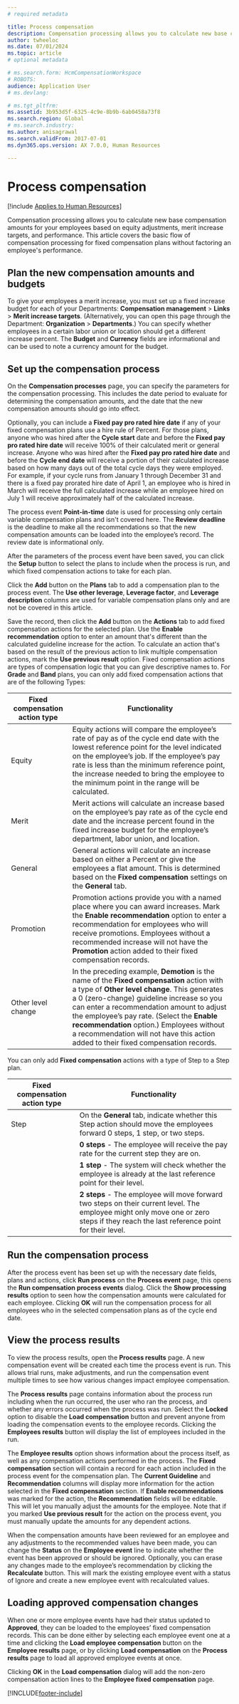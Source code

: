 ```yaml
---
# required metadata

title: Process compensation
description: Compensation processing allows you to calculate new base compensation amounts for your employees based on equity adjustments, merit increase targets, and performance.
author: twheeloc
ms.date: 07/01/2024
ms.topic: article
# optional metadata

# ms.search.form: HcmCompensationWorkspace
# ROBOTS: 
audience: Application User
# ms.devlang: 

# ms.tgt_pltfrm: 
ms.assetid: 3b953d5f-6325-4c9e-8b9b-6ab0458a73f8
ms.search.region: Global
# ms.search.industry: 
ms.author: anisagrawal
ms.search.validFrom: 2017-07-01
ms.dyn365.ops.version: AX 7.0.0, Human Resources

---
```


# Process compensation



[!include [Applies to Human Resources](../includes/applies-to-hr.md)]

Compensation processing allows you to calculate new base compensation amounts for your employees based on equity adjustments, merit increase targets, and performance. This article covers the basic flow of compensation processing for fixed compensation plans without factoring an employee's performance.

## Plan the new compensation amounts and budgets
To give your employees a merit increase, you must set up a fixed increase budget for each of your Departments:  **Compensation management** > **Links** > **Merit increase targets**. (Alternatively, you can open this page through the Department: **Organization** > **Departments**.) You can specify whether employees in a certain labor union or location should get a different increase percent. The **Budget** and **Currency** fields are informational and can be used to note a currency amount for the budget.

## Set up the compensation process
On the **Compensation processes** page, you can specify the parameters for the compensation processing. This includes the date period to evaluate for determining the compensation amounts, and the date that the new compensation amounts should go into effect.

Optionally, you can include a **Fixed pay pro rated hire date** if any of your fixed compensation plans use a hire rule of Percent. For those plans, anyone who was hired after the **Cycle start** date and before the **Fixed pay pro rated hire date** will receive 100% of their calculated merit or general increase. Anyone who was hired after the **Fixed pay pro rated hire date** and before the **Cycle end date** will receive a portion of their calculated increase based on how many days out of the total cycle days they were employed. For example, if your cycle runs from January 1 through December 31 and there is a fixed pay prorated hire date of April 1, an employee who is hired in March will receive the full calculated increase while an employee hired on July 1 will receive approximately half of the calculated increase.

The process event **Point-in-time** date is used for processing only certain variable compensation plans and isn't covered here. The **Review deadline** is the deadline to make all the recommendations so that the new compensation amounts can be loaded into the employee’s record. The review date is informational only.

After the parameters of the process event have been saved, you can click the **Setup** button to select the plans to include when the process is run, and which fixed compensation actions to take for each plan.

Click the **Add** button on the **Plans** tab to add a compensation plan to the process event. The **Use other leverage**, **Leverage factor**, and **Leverage description** columns are used for variable compensation plans only and are not be covered in this article.

Save the record, then click the **Add** button on the **Actions** tab to add fixed compensation actions for the selected plan. Use the **Enable recommendation** option to enter an amount that's different than the calculated guideline increase for the action. To calculate an action that's based on the result of the previous action to link multiple compensation actions, mark the **Use previous result** option. Fixed compensation actions are types of compensation logic that you can give descriptive names to. For **Grade** and **Band** plans, you can only add fixed compensation actions that are of the following Types:

| Fixed compensation action type | Functionality                  |
|-------------------------------|-------------------------------------------------------------------------|
| Equity                        | Equity actions will compare the employee’s rate of pay as of the cycle end date with the lowest reference point for the level indicated on the employee’s job. If the employee’s pay rate is less than the minimum reference point, the increase needed to bring the employee to the minimum point in the range will be calculated.                                                                                |
| Merit                         | Merit actions will calculate an increase based on the employee’s pay rate as of the cycle end date and the increase percent found in the fixed increase budget for the employee’s department, labor union, and location.                                                                                                                                                                                         |
| General                       | General actions will calculate an increase based on either a Percent or give the employees a flat amount. This is determined based on the **Fixed compensation** settings on the **General** tab.                                                                                                                                                                                                                        |
| Promotion                     | Promotion actions provide you with a named place where you can award increases. Mark the **Enable recommendation** option to enter a recommendation for employees who will receive promotions.  Employees without a recommended increase will not have the **Promotion** action added to their fixed compensation records.                                                                       |
| Other level change            | In the preceding example, **Demotion** is the name of the **Fixed compensation** action with a type of **Other level change**. This generates a 0 (zero-change) guideline increase so you can enter a recommendation amount to adjust the employee’s pay rate. (Select the **Enable recommendation** option.) Employees without a recommendation will not have this action added to their fixed compensation records. |

You can only add **Fixed compensation** actions with a type of Step to a Step plan.

| Fixed compensation action type | Functionality                |
|--------------------------------|------------------------------|
| Step                           | On the **General** tab, indicate whether this Step action should move the employees forward 0 steps, 1 step, or two steps.                                                                                  |
|                                | **0 steps** - The employee will receive the pay rate for the current step they are on.                                                                                                                      |
|                                | **1 step** - The system will check whether the employee is already at the last reference point for their level.                                                                                             |
|                                | **2 steps** - The employee will move forward two steps on their current level. The employee might only move one or zero steps if they reach the last reference point for their level. |

## Run the compensation process
After the process event has been set up with the necessary date fields, plans and actions, click **Run process** on the **Process event** page, this opens the **Run compensation process events** dialog. Click the **Show processing results** option to seen how the compensation amounts were calculated for each employee. Clicking **OK** will run the compensation process for all employees who in the selected compensation plans as of the cycle end date.

## View the process results
To view the process results, open the **Process results** page. A new compensation event will be created each time the process event is run. This allows trial runs, make adjustments, and run the compensation event multiple times to see how various changes impact employee compensation.

The **Process results** page contains information about the process run including when the run occurred, the user who ran the process, and whether any errors occurred when the process was run. Select the **Locked** option to disable the **Load compensation** button and prevent anyone from loading the compensation events to the employee records. Clicking the **Employees results** button will display the list of employees included in the run.

The **Employee results** option shows information about the process itself, as well as any compensation actions performed in the process. The **Fixed compensation** section will contain a record for each action included in the process event for the compensation plan. The **Current Guideline** and **Recommendation** columns will display more information for the action selected in the **Fixed compensation** section. If **Enable recommendations** was marked for the action, the **Recommendation** fields will be editable. This will let you manually adjust the amounts for the employee. Note that if you marked **Use previous result** for the action on the process event, you must manually update the amounts for any dependent actions.

When the compensation amounts have been reviewed for an employee and any adjustments to the recommended values have been made, you can change the **Status** on the **Employee event** line to indicate whether the event has been approved or should be ignored. Optionally, you can erase any changes made to the employee’s recommendation by clicking the **Recalculate** button. This will mark the existing employee event with a status of Ignore and create a new employee event with recalculated values.

## Loading approved compensation changes
When one or more employee events have had their status updated to **Approved**, they can be loaded to the employees’ fixed compensation records. This can be done either by selecting each employee event one at a time and clicking the **Load employee compensation** button on the **Employee results** page, or by clicking **Load compensation** on the **Process results** page to load all approved employee events at once.

Clicking **OK** in the **Load compensation** dialog will add the non-zero compensation action lines to the **Employee fixed compensation** page.


[!INCLUDE[footer-include](../includes/footer-banner.md)]

